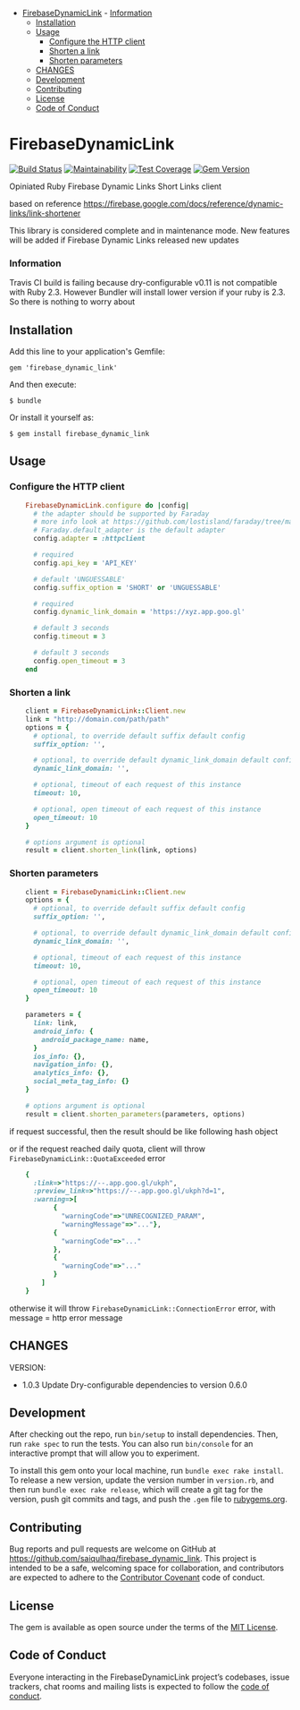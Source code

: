
<!-- vim-markdown-toc GFM -->

+ [FirebaseDynamicLink](#firebasedynamiclink)
        - [Information](#information)
    * [Installation](#installation)
    * [Usage](#usage)
        - [Configure the HTTP client](#configure-the-http-client)
        - [Shorten a link](#shorten-a-link)
        - [Shorten parameters](#shorten-parameters)
    * [CHANGES](#changes)
    * [Development](#development)
    * [Contributing](#contributing)
    * [License](#license)
    * [Code of Conduct](#code-of-conduct)

<!-- vim-markdown-toc -->

# FirebaseDynamicLink

[![Build Status](https://travis-ci.org/saiqulhaq/firebase_dynamic_link.svg?branch=master)](https://travis-ci.org/saiqulhaq/firebase_dynamic_link)
[![Maintainability](https://api.codeclimate.com/v1/badges/0e2629515335c72ef80d/maintainability)](https://codeclimate.com/github/saiqulhaq/firebase_dynamic_link/maintainability)
[![Test Coverage](https://api.codeclimate.com/v1/badges/0e2629515335c72ef80d/test_coverage)](https://codeclimate.com/github/saiqulhaq/firebase_dynamic_link/test_coverage)
[![Gem Version](https://badge.fury.io/rb/firebase_dynamic_link.svg)](https://badge.fury.io/rb/firebase_dynamic_link)

Opiniated Ruby Firebase Dynamic Links Short Links client 

based on reference https://firebase.google.com/docs/reference/dynamic-links/link-shortener

This library is considered complete and in maintenance mode. New features will be added if Firebase Dynamic Links released new updates

### Information
Travis CI build is failing because dry-configurable v0.11 is not compatible with 
Ruby 2.3. However Bundler will install lower version if your ruby is 2.3. So there is nothing to worry about

## Installation

Add this line to your application's Gemfile:

    gem 'firebase_dynamic_link'

And then execute:

    $ bundle

Or install it yourself as:

    $ gem install firebase_dynamic_link

## Usage

### Configure the HTTP client

```ruby
    FirebaseDynamicLink.configure do |config|
      # the adapter should be supported by Faraday
      # more info look at https://github.com/lostisland/faraday/tree/master/test/adapters
      # Faraday.default_adapter is the default adapter
      config.adapter = :httpclient

      # required
      config.api_key = 'API_KEY'

      # default 'UNGUESSABLE'
      config.suffix_option = 'SHORT' or 'UNGUESSABLE'

      # required
      config.dynamic_link_domain = 'https://xyz.app.goo.gl'

      # default 3 seconds
      config.timeout = 3 

      # default 3 seconds
      config.open_timeout = 3
    end
```

### Shorten a link

```ruby
    client = FirebaseDynamicLink::Client.new
    link = "http://domain.com/path/path"
    options = {
      # optional, to override default suffix default config 
      suffix_option: '', 

      # optional, to override default dynamic_link_domain default config
      dynamic_link_domain: '', 

      # optional, timeout of each request of this instance
      timeout: 10, 

      # optional, open timeout of each request of this instance
      open_timeout: 10
    }

    # options argument is optional
    result = client.shorten_link(link, options)
```

### Shorten parameters

```ruby
    client = FirebaseDynamicLink::Client.new
    options = {
      # optional, to override default suffix default config 
      suffix_option: '', 

      # optional, to override default dynamic_link_domain default config
      dynamic_link_domain: '', 

      # optional, timeout of each request of this instance
      timeout: 10, 

      # optional, open timeout of each request of this instance
      open_timeout: 10
    }

    parameters = {
      link: link,
      android_info: {
        android_package_name: name,
      }
      ios_info: {},
      navigation_info: {},
      analytics_info: {},
      social_meta_tag_info: {}
    }

    # options argument is optional
    result = client.shorten_parameters(parameters, options)
```

if request successful, then the result should be like following hash object

or if the request reached daily quota, client will throw `FirebaseDynamicLink::QuotaExceeded` error

```ruby
    { 
      :link=>"https://--.app.goo.gl/ukph", 
      :preview_link=>"https://--.app.goo.gl/ukph?d=1", 
      :warning=>[
           { 
             "warningCode"=>"UNRECOGNIZED_PARAM",
             "warningMessage"=>"..."}, 
           {
             "warningCode"=>"..."
           }, 
           {
             "warningCode"=>"..."
           }
        ]
    }
```

otherwise it will throw `FirebaseDynamicLink::ConnectionError` error, with message = http error message

## CHANGES

VERSION:

* 1.0.3 
  Update Dry-configurable dependencies to version 0.6.0

## Development

After checking out the repo, run `bin/setup` to install dependencies. Then, run `rake spec` to run the tests. You can also run `bin/console` for an interactive prompt that will allow you to experiment.

To install this gem onto your local machine, run `bundle exec rake install`. To release a new version, update the version number in `version.rb`, and then run `bundle exec rake release`, which will create a git tag for the version, push git commits and tags, and push the `.gem` file to [rubygems.org](https://rubygems.org).

## Contributing

Bug reports and pull requests are welcome on GitHub at https://github.com/saiqulhaq/firebase_dynamic_link. This project is intended to be a safe, welcoming space for collaboration, and contributors are expected to adhere to the [Contributor Covenant](http://contributor-covenant.org) code of conduct.

## License

The gem is available as open source under the terms of the [MIT License](https://opensource.org/licenses/MIT).

## Code of Conduct

Everyone interacting in the FirebaseDynamicLink project’s codebases, issue trackers, chat rooms and mailing lists is expected to follow the [code of conduct](https://github.com/saiqulhaq/firebase_dynamic_link/blob/master/CODE_OF_CONDUCT.md).
